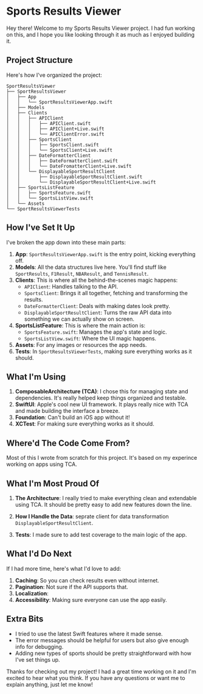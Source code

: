 # Sports Results Viewer

Hey there! Welcome to my Sports Results Viewer project. I had fun working on this, and I hope you like looking through it as much as I enjoyed building it.

## Project Structure

Here's how I've organized the project:

```
SportResultsViewer
├── SportResultsViewer
│   ├── App
│   │   └── SportResultsViewerApp.swift
│   ├── Models
│   ├── Clients
│   │   ├── APIClient
│   │   │   ├── APIClient.swift
│   │   │   ├── APIClient+Live.swift
│   │   │   └── APIClientError.swift
│   │   ├── SportsClient
│   │   │   ├── SportsClient.swift
│   │   │   └── SportsClient+Live.swift
│   │   ├── DateFormatterClient
│   │   │   ├── DateFormatterClient.swift
│   │   │   └── DateFromatterClient+Live.swift
│   │   └── DisplayableSportResultClient
│   │       ├── DisplayableSportResultClient.swift
│   │       └── DisplayableSportResultClient+Live.swift
│   ├── SportsListFeature
│   │   ├── SportsFeature.swift
│   │   └── SportsListView.swift
│   └── Assets
└── SportResultsViewerTests
```

## How I've Set It Up

I've broken the app down into these main parts:

1. **App**: `SportResultsViewerApp.swift` is the entry point, kicking everything off.
2. **Models**: All the data structures live here. You'll find stuff like `SportResults`, `F1Result`, `NBAResult`, and `TennisResult`.
3. **Clients**: This is where all the behind-the-scenes magic happens:
   - `APIClient`: Handles talking to the API.
   - `SportsClient`: Brings it all together, fetching and transforming the results.
   - `DateFormatterClient`: Deals with making dates look pretty.
   - `DisplayableSportResultClient`: Turns the raw API data into something we can actually show on screen.
4. **SportsListFeature**: This is where the main action is:
   - `SportsFeature.swift`: Manages the app's state and logic.
   - `SportsListView.swift`: Where the UI magic happens.
5. **Assets**: For any images or resources the app needs.
6. **Tests**: In `SportResultsViewerTests`, making sure everything works as it should.

## What I'm Using

1. **ComposableArchitecture (TCA)**: I chose this for managing state and dependencies. It's really helped keep things organized and testable.
2. **SwiftUI**: Apple's cool new UI framework. It plays really nice with TCA and made building the interface a breeze.
3. **Foundation**: Can't build an iOS app without it!
4. **XCTest**: For making sure everything works as it should.

## Where'd The Code Come From?

Most of this I wrote from scratch for this project. It's based on my experince working on apps using TCA.

## What I'm Most Proud Of

1. **The Architecture**: I really tried to make everything clean and extendable using TCA. It should be pretty easy to add new features down the line.

2. **How I Handle the Data**: seprate client for data transformation `DisplayableSportResultClient`. 

3. **Tests**: I made sure to add test coverage to the main logic of the app.

## What I'd Do Next

If I had more time, here's what I'd love to add:

1. **Caching**: So you can check results even without internet.
2. **Pagination**: Not sure if the API supports that.
3. **Localization**: 
5. **Accessibility**: Making sure everyone can use the app easily.

## Extra Bits

- I tried to use the latest Swift features where it made sense.
- The error messages should be helpful for users but also give enough info for debugging.
- Adding new types of sports should be pretty straightforward with how I've set things up.

Thanks for checking out my project! I had a great time working on it and I'm excited to hear what you think. If you have any questions or want me to explain anything, just let me know!
